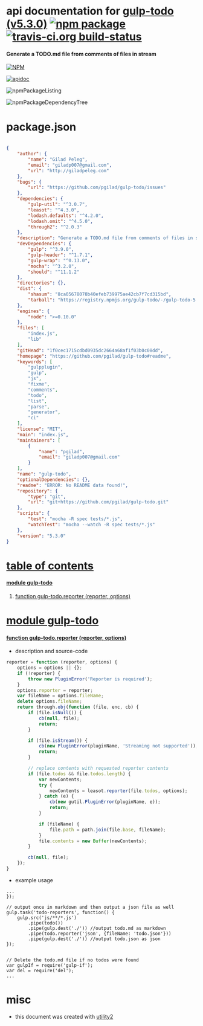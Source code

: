 # api documentation for  [gulp-todo (v5.3.0)](https://github.com/pgilad/gulp-todo#readme)  [![npm package](https://img.shields.io/npm/v/npmdoc-gulp-todo.svg?style=flat-square)](https://www.npmjs.org/package/npmdoc-gulp-todo) [![travis-ci.org build-status](https://api.travis-ci.org/npmdoc/node-npmdoc-gulp-todo.svg)](https://travis-ci.org/npmdoc/node-npmdoc-gulp-todo)
#### Generate a TODO.md file from comments of files in stream

[![NPM](https://nodei.co/npm/gulp-todo.png?downloads=true)](https://www.npmjs.com/package/gulp-todo)

[![apidoc](https://npmdoc.github.io/node-npmdoc-gulp-todo/build/screenCapture.buildNpmdoc.browser._2Fhome_2Ftravis_2Fbuild_2Fnpmdoc_2Fnode-npmdoc-gulp-todo_2Ftmp_2Fbuild_2Fapidoc.html.png)](https://npmdoc.github.io/node-npmdoc-gulp-todo/build/apidoc.html)

![npmPackageListing](https://npmdoc.github.io/node-npmdoc-gulp-todo/build/screenCapture.npmPackageListing.svg)

![npmPackageDependencyTree](https://npmdoc.github.io/node-npmdoc-gulp-todo/build/screenCapture.npmPackageDependencyTree.svg)



# package.json

```json

{
    "author": {
        "name": "Gilad Peleg",
        "email": "giladp007@gmail.com",
        "url": "http://giladpeleg.com"
    },
    "bugs": {
        "url": "https://github.com/pgilad/gulp-todo/issues"
    },
    "dependencies": {
        "gulp-util": "^3.0.7",
        "leasot": "^4.3.0",
        "lodash.defaults": "^4.2.0",
        "lodash.omit": "^4.5.0",
        "through2": "^2.0.3"
    },
    "description": "Generate a TODO.md file from comments of files in stream",
    "devDependencies": {
        "gulp": "^3.9.0",
        "gulp-header": "^1.7.1",
        "gulp-wrap": "^0.13.0",
        "mocha": "^3.2.0",
        "should": "^11.1.2"
    },
    "directories": {},
    "dist": {
        "shasum": "8ca05678078b40efeb739975ae42cb7f7cd315bd",
        "tarball": "https://registry.npmjs.org/gulp-todo/-/gulp-todo-5.3.0.tgz"
    },
    "engines": {
        "node": ">=0.10.0"
    },
    "files": [
        "index.js",
        "lib"
    ],
    "gitHead": "1f0cec1715cdbd0935dc2664a68af1f03b0c08dd",
    "homepage": "https://github.com/pgilad/gulp-todo#readme",
    "keywords": [
        "gulpplugin",
        "gulp",
        "js",
        "fixme",
        "comments",
        "todo",
        "list",
        "parse",
        "generator",
        "ci"
    ],
    "license": "MIT",
    "main": "index.js",
    "maintainers": [
        {
            "name": "pgilad",
            "email": "giladp007@gmail.com"
        }
    ],
    "name": "gulp-todo",
    "optionalDependencies": {},
    "readme": "ERROR: No README data found!",
    "repository": {
        "type": "git",
        "url": "git+https://github.com/pgilad/gulp-todo.git"
    },
    "scripts": {
        "test": "mocha -R spec tests/*.js",
        "watchTest": "mocha --watch -R spec tests/*.js"
    },
    "version": "5.3.0"
}
```



# <a name="apidoc.tableOfContents"></a>[table of contents](#apidoc.tableOfContents)

#### [module gulp-todo](#apidoc.module.gulp-todo)
1.  [function <span class="apidocSignatureSpan">gulp-todo.</span>reporter (reporter, options)](#apidoc.element.gulp-todo.reporter)



# <a name="apidoc.module.gulp-todo"></a>[module gulp-todo](#apidoc.module.gulp-todo)

#### <a name="apidoc.element.gulp-todo.reporter"></a>[function <span class="apidocSignatureSpan">gulp-todo.</span>reporter (reporter, options)](#apidoc.element.gulp-todo.reporter)
- description and source-code
```javascript
reporter = function (reporter, options) {
    options = options || {};
    if (!reporter) {
        throw new PluginError('Reporter is required');
    }
    options.reporter = reporter;
    var fileName = options.fileName;
    delete options.fileName;
    return through.obj(function (file, enc, cb) {
        if (file.isNull()) {
            cb(null, file);
            return;
        }

        if (file.isStream()) {
            cb(new PluginError(pluginName, 'Streaming not supported'));
            return;
        }

        // replace contents with requested reporter contents
        if (file.todos && file.todos.length) {
            var newContents;
            try {
                newContents = leasot.reporter(file.todos, options);
            } catch (e) {
                cb(new gutil.PluginError(pluginName, e));
                return;
            }

            if (fileName) {
                file.path = path.join(file.base, fileName);
            }
            file.contents = new Buffer(newContents);
        }

        cb(null, file);
    });
}
```
- example usage
```shell
...
});

// output once in markdown and then output a json file as well
gulp.task('todo-reporters', function() {
    gulp.src('js/**/*.js')
        .pipe(todo())
        .pipe(gulp.dest('./')) //output todo.md as markdown
        .pipe(todo.reporter('json', {fileName: 'todo.json'}))
        .pipe(gulp.dest('./')) //output todo.json as json
});


// Delete the todo.md file if no todos were found
var gulpIf = require('gulp-if');
var del = require('del');
...
```



# misc
- this document was created with [utility2](https://github.com/kaizhu256/node-utility2)
